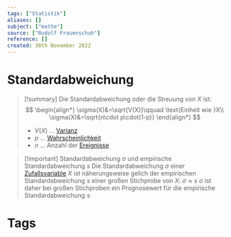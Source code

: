```yaml
---
tags: ["Statistik"]
aliases: []
subject: ["mathe"]
source: ["Rudolf Frauenschuh"]
reference: []
created: 30th November 2022
---
```


# Standardabweichung

>[!summary] Die Standardabweichung oder die Streuung von $X$ ist:
> $$
> \begin{align*}
> \sigma(X)&=\sqrt{V(X)}\qquad \text{Einheit wie }X\\
> \sigma(X)&=\sqrt{n\cdot p\cdot(1-p)}
> \end{align*}
> $$
> - $V(X)$ … [Varianz](mathe/mathe%20(5)/Varianz.md)
> - $p$ ... [Wahrscheinlichkeit](mathe/mathe%20(5)/Wahrscheinlichkeit.md)
> - $n$ ... Anzahl der [Ereignisse](mathe/mathe%20(5)/Ereignis.md)

> [!important] Standardabweichung $\sigma$ und empirische Standardabweichung $s$
> Die Standardabweichung $\sigma$ einer [Zufallsvariable](mathe/mathe%20(5)/Zufallsvariable.md) $X$ ist näherungsweise gelich der empirischen Standardabweichung $s$ einer großen Stichprobe von $X$:
> $\sigma\approx s$
> $\sigma$ ist daher bei großen Stichproben ein Prognosewert für die empirische Standardabweichung $s$
> 

# Tags



